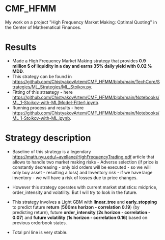 # CMF_HFMM
My work on a project "High Frequency Market Making: Optimal Quoting" in the Center of Mathematical Finances.

# Results
- Made a High Frequency Market Making strategy that provides **0.9 million $ of liquidity in a day and earns 35% daily yield with 0.02 % MDD**.
- This strategy can be found in https://github.com/ChistyakovArtem/CMF_HFMM/blob/main/TechCore/Strategies/ML_Strategies/ML_Stoikov.py.
- Fitting of this straategy - here https://github.com/ChistyakovArtem/CMF_HFMM/blob/main/Notebooks/ML_1-Stoikov-with-ML(Model-Fitter).ipynb.
- Running process and results - here https://github.com/ChistyakovArtem/CMF_HFMM/blob/main/Notebooks/ML_1-Stoikov-with-ML.ipynb.

# Strategy description
- Baseline of this strategy is a legendary https://math.nyu.edu/~avellane/HighFrequencyTrading.pdf article that allows to handle two market making risks - Adverse selection (if price is constantly decreasing - only bid orders will be executed - so we will only buy asset - resulting a loss) and Inventory risk - if we have large inventory - we will have a risk of losses due to price changes.

- However this strategy operates with current market statistics: midprice, order_intensity and volatility. But I will try to look in the future.
- This strategy involves a Light GBM with **linear_tree** and **early_stopping** to predict future **return** (**500ms horizon - correlation 0.19**) (by predicting return), future **order_intensity** (**2s horizon - correlation - 0.07**) and **future volatility** (**1s horizon - correlation 0.16**) based on previous orderbook states.

- Total pnl line is very stable.
